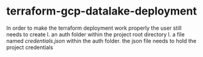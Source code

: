 # terraform-gcp-datalake-deployment
In order to make the terraform deployment work properly the user still needs to create
l. an auth folder within the project root directory
l. a file named *credentials.json* within the auth folder. the json file needs to hold the project credentials
